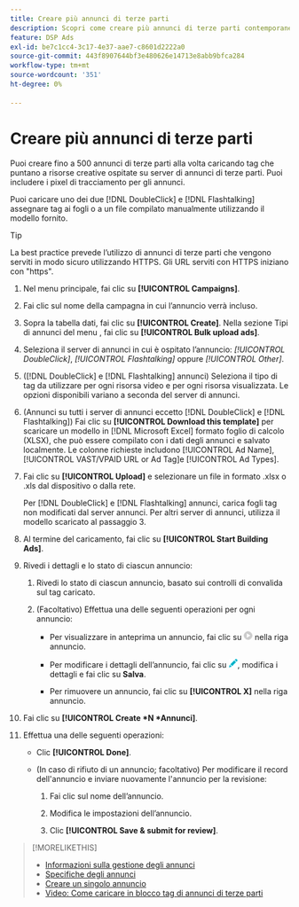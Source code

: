 ```yaml
---
title: Creare più annunci di terze parti
description: Scopri come creare più annunci di terze parti contemporaneamente.
feature: DSP Ads
exl-id: be7c1cc4-3c17-4e37-aae7-c8601d2222a0
source-git-commit: 443f8907644bf3e480626e14713e8abb9bfca284
workflow-type: tm+mt
source-wordcount: '351'
ht-degree: 0%

---
```


# Creare più annunci di terze parti

Puoi creare fino a 500 annunci di terze parti alla volta caricando tag che puntano a risorse creative ospitate su server di annunci di terze parti. Puoi includere i pixel di tracciamento per gli annunci.<!-- The bulksheet template for other ad servers says you can include 200. Which is it: 200 or 500? -->

Puoi caricare uno dei due [!DNL DoubleClick] e [!DNL Flashtalking] assegnare tag ai fogli o a un file compilato manualmente utilizzando il modello fornito.

>[!TIP]
>
> La best practice prevede l’utilizzo di annunci di terze parti che vengono serviti in modo sicuro utilizzando HTTPS. Gli URL serviti con HTTPS iniziano con &quot;https&quot;.

1. Nel menu principale, fai clic su **[!UICONTROL Campaigns]**.

1. Fai clic sul nome della campagna in cui l’annuncio verrà incluso.

1. Sopra la tabella dati, fai clic su **[!UICONTROL Create]**. Nella sezione Tipi di annunci del menu , fai clic su **[!UICONTROL Bulk upload ads]**.

1. Seleziona il server di annunci in cui è ospitato l’annuncio: *[!UICONTROL DoubleClick]*, *[!UICONTROL Flashtalking]* oppure *[!UICONTROL Other]*.

1. ([!DNL DoubleClick] e [!DNL Flashtalking] annunci) Seleziona il tipo di tag da utilizzare per ogni risorsa video e per ogni risorsa visualizzata. Le opzioni disponibili variano a seconda del server di annunci.

1. (Annunci su tutti i server di annunci eccetto [!DNL DoubleClick] e [!DNL Flashtalking]) Fai clic su **[!UICONTROL Download this template]** per scaricare un modello in [!DNL Microsoft Excel] formato foglio di calcolo (XLSX), che può essere compilato con i dati degli annunci e salvato localmente. Le colonne richieste includono [!UICONTROL Ad Name], [!UICONTROL VAST/VPAID URL or Ad Tag]e [!UICONTROL Ad Types].

1. Fai clic su **[!UICONTROL Upload]** e selezionare un file in formato .xlsx o .xls dal dispositivo o dalla rete.

   Per [!DNL DoubleClick] e [!DNL Flashtalking] annunci, carica fogli tag non modificati dal server annunci. Per altri server di annunci, utilizza il modello scaricato al passaggio 3.

1. Al termine del caricamento, fai clic su **[!UICONTROL Start Building Ads]**.

1. Rivedi i dettagli e lo stato di ciascun annuncio:

   1. Rivedi lo stato di ciascun annuncio, basato sui controlli di convalida sul tag caricato.

   1. (Facoltativo) Effettua una delle seguenti operazioni per ogni annuncio:

      * Per visualizzare in anteprima un annuncio, fai clic su ![play](/help/dsp/assets/play.png) nella riga annuncio.

      * Per modificare i dettagli dell’annuncio, fai clic su ![modifica](/help/dsp/assets/edit.png), modifica i dettagli e fai clic su **Salva**.

      * Per rimuovere un annuncio, fai clic su **[!UICONTROL X]** nella riga annuncio.

1. Fai clic su **[!UICONTROL Create *N *Annunci]**.

1. Effettua una delle seguenti operazioni:

   * Clic **[!UICONTROL Done]**.

   * (In caso di rifiuto di un annuncio; facoltativo) Per modificare il record dell&#39;annuncio e inviare nuovamente l&#39;annuncio per la revisione:

      1. Fai clic sul nome dell’annuncio.

      1. Modifica le impostazioni dell’annuncio.

      1. Clic **[!UICONTROL Save & submit for review]**.

>[!MORELIKETHIS]
>
>* [Informazioni sulla gestione degli annunci](ad-about.md)
>* [Specifiche degli annunci](ad-specs.md)
>* [Creare un singolo annuncio](ad-create.md)
>* [Video: Come caricare in blocco tag di annunci di terze parti](https://experienceleague.adobe.com/docs/advertising-learn/tutorials/dsp/bulk-upload-third-party-ad-tags.html)

